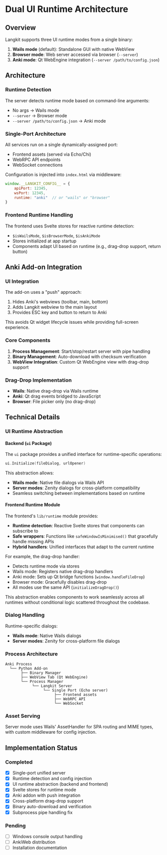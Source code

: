 # Dual UI Runtime Architecture

## Overview

Langkit supports three UI runtime modes from a single binary:

1. **Wails mode** (default): Standalone GUI with native WebView
2. **Browser mode**: Web server accessed via browser (`--server`)
3. **Anki mode**: Qt WebEngine integration (`--server /path/to/config.json`)

## Architecture

### Runtime Detection

The server detects runtime mode based on command-line arguments:
- No args → Wails mode
- `--server` → Browser mode  
- `--server /path/to/config.json` → Anki mode

### Single-Port Architecture

All services run on a single dynamically-assigned port:
- Frontend assets (served via Echo/Chi)
- WebRPC API endpoints
- WebSocket connections

Configuration is injected into `index.html` via middleware:
```javascript
window.__LANGKIT_CONFIG__ = {
    apiPort: 12345,
    wsPort: 12345,
    runtime: "anki"  // or "wails" or "browser"
}
```

### Frontend Runtime Handling

The frontend uses Svelte stores for reactive runtime detection:
- `$isWailsMode`, `$isBrowserMode`, `$isAnkiMode`
- Stores initialized at app startup
- Components adapt UI based on runtime (e.g., drag-drop support, return button)

## Anki Add-on Integration

### UI Integration

The add-on uses a "push" approach:
1. Hides Anki's webviews (toolbar, main, bottom)
2. Adds Langkit webview to the main layout
3. Provides ESC key and button to return to Anki

This avoids Qt widget lifecycle issues while providing full-screen experience.

### Core Components

1. **Process Management**: Start/stop/restart server with pipe handling
2. **Binary Management**: Auto-download with checksum verification
3. **WebView Integration**: Custom Qt WebEngine view with drag-drop support

### Drag-Drop Implementation

- **Wails**: Native drag-drop via Wails runtime
- **Anki**: Qt drag events bridged to JavaScript  
- **Browser**: File picker only (no drag-drop)

## Technical Details

### UI Runtime Abstraction

#### Backend (`ui` Package)

The `ui` package provides a unified interface for runtime-specific operations:
```go
ui.Initialize(fileDialog, urlOpener)
```

This abstraction allows:
- **Wails mode**: Native file dialogs via Wails API
- **Server modes**: Zenity dialogs for cross-platform compatibility
- Seamless switching between implementations based on runtime

#### Frontend Runtime Module

The frontend's `lib/runtime` module provides:
- **Runtime detection**: Reactive Svelte stores that components can subscribe to
- **Safe wrappers**: Functions like `safeWindowIsMinimised()` that gracefully handle missing APIs
- **Hybrid handlers**: Unified interfaces that adapt to the current runtime

For example, the drag-drop handler:
- Detects runtime mode via stores
- Wails mode: Registers native drag-drop handlers
- Anki mode: Sets up Qt bridge functions (`window.handleFileDrop`)
- Browser mode: Gracefully disables drag-drop
- All modes use the same API (`initializeDragDrop()`)

This abstraction enables components to work seamlessly across all runtimes without conditional logic scattered throughout the codebase.

### Dialog Handling

Runtime-specific dialogs:
- **Wails mode**: Native Wails dialogs
- **Server modes**: Zenity for cross-platform file dialogs

### Process Architecture

```
Anki Process
  └── Python Add-on
       ├── Binary Manager
       ├── WebView Tab (Qt WebEngine)
       └── Process Manager
            └── Langkit Server
                 └── Single Port (Echo server)
                      ├── Frontend assets
                      ├── WebRPC API
                      └── WebSocket
```

### Asset Serving

Server mode uses Wails' AssetHandler for SPA routing and MIME types, with custom middleware for config injection.

## Implementation Status

### Completed
- [x] Single-port unified server
- [x] Runtime detection and config injection
- [x] UI runtime abstraction (backend and frontend)
- [x] Svelte stores for runtime mode
- [x] Anki addon with push integration
- [x] Cross-platform drag-drop support
- [x] Binary auto-download and verification
- [x] Subprocess pipe handling fix

### Pending
- [ ] Windows console output handling
- [ ] AnkiWeb distribution
- [ ] Installation documentation